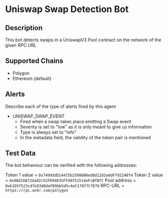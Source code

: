 # Uniswap Swap Detection Bot

## Description

This bot detects swaps in a UniswapV3 Pool contract on the network of the given RPC URL

## Supported Chains

- Polygon 
- Ethereum (default)


## Alerts

Describe each of the type of alerts fired by this agent

- UNISWAP_SWAP_EVENT
  - Fired when a swap takes place emitting a Swap event
  - Severity is set to "low" as it is only meant to give us information
  - Type is always set to "info" 
  - In the metadata field, the validity of the token pair is mentioned

## Test Data

The bot behaviour can be verified with the following addresses:

Token 1 value = `0x74993dD14475b25986B6ed8d12d3a0dFf92248f4`
Token 2 value = `0x08d16B72dad2c52FD94835FF49f51514aFcBfBfC`
Pool address = `0x61D3f523cd7e93d8deF89bb5d5c4eC178f7CfE76`
RPC-URL = `https://rpc.ankr.com/polygon`


